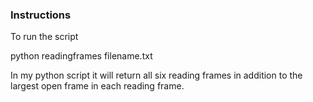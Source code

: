 ### Instructions

To run the script 

python readingframes filename.txt

In my python script it will return all six reading frames in addition to the largest open frame in each reading frame.
